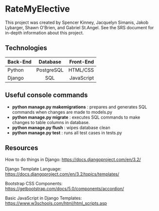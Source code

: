 # RateMyElective
This project was created by Spencer Kinney, Jacquelyn Simanis, Jakob Lybarger, Shawn O'Brien, and Gabriel St.Angel.
See the SRS document for in-depth information about this project.

## Technologies
| Back-End       | Database    | Front-End     |
| :---           |    :----:   |          ---: |
| Python         | PostgreSQL  | HTML/CSS      |
| Django         | SQL         | JavaScript    |

## Useful console commands
- **python manage.py makemigrations** : prepares and generates SQL commands when changes are made to models.py
- **python manage.py migrate** : executes SQL commands to make changes to table columns in database.
- **python manage.py flush** : wipes database clean
- **python manage.py test** : runs all test cases in tests.py

## Resources
How to do things in Django:
https://docs.djangoproject.com/en/3.2/

Django Template Language: https://docs.djangoproject.com/en/3.2/topics/templates/

Bootstrap CSS Components:
https://getbootstrap.com/docs/5.0/components/accordion/

Basic JavaScript in Django Templates:
https://www.w3schools.com/html/html_scripts.asp
